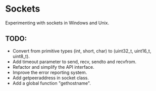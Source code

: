 # Sockets
Experimenting with sockets in Windows and Unix.

## TODO:
- Convert from primitive types (int, short, char) to (uint32_t, uint16_t, uint8_t).
- Add timeout parameter to send, recv, sendto and recvfrom.
- Refactor and simplify the API interface.
- Improve the error reporting system.
- Add getpeeraddress in socket class.
- Add a global function "gethostname".
